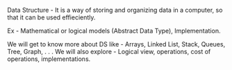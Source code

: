 Data Structure - It is a way of storing and organizing data in a computer, so that it can be used effieciently.

Ex - Mathematical or logical models (Abstract Data Type), 
     Implementation.
     
We will get to know more about DS like - 
    Arrays, Linked List, Stack, Queues, Tree, Graph, . . .
We will also explore -
    Logical view, operations, cost of operations, implementations.
